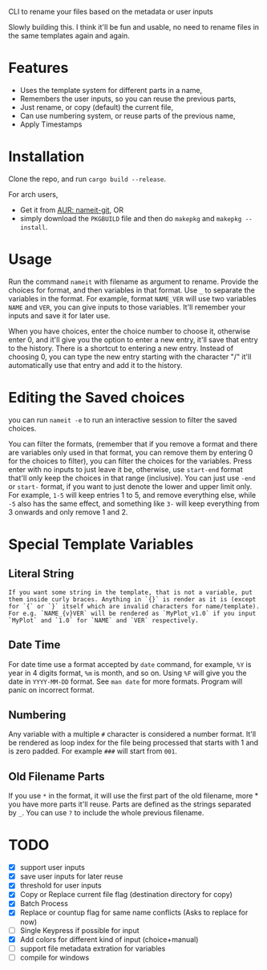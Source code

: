 CLI to rename your files based on the metadata or user inputs

Slowly building this. I think it'll be fun and usable, no need to rename files in the same templates again and again.

# Features
- Uses the template system for different parts in a name,
- Remembers the user inputs, so you can reuse the previous parts,
- Just rename, or copy (default) the current file,
- Can use numbering system, or reuse parts of the previous name,
- Apply Timestamps
# Installation
Clone the repo, and run `cargo build --release`.

For arch users,
- Get it from [AUR: nameit-git](https://aur.archlinux.org/packages/nameit-git), OR 
- simply download the `PKGBUILD` file and then do `makepkg` and `makepkg --install`.

# Usage
Run the command `nameit` with filename as argument to rename. Provide the choices for format, and then variables in that format. Use `_` to separate the variables in the format. For example, format `NAME_VER` will use two variables `NAME` and `VER`, you can give inputs to those variables. It'll remember your inputs and save it for later use. 

When you have choices, enter the choice number to choose it, otherwise enter 0, and it'll give you the option to enter a new entry, it'll save that entry to the history. There is a shortcut to entering a new entry. Instead of choosing 0, you can type the new entry starting with the character "/" it'll automatically use that entry and add it to the history.

# Editing the Saved choices
you can run `nameit -e` to run an interactive session to filter the saved choices. 

You can filter the formats, (remember that if you remove a format and there are variables only used in that format, you can remove them by entering 0 for the choices to filter), you can filter the choices for the variables. Press enter with no inputs to just leave it be, otherwise, use `start-end` format that'll only keep the choices in that range (inclusive). You can just use `-end` or `start-` format, if you want to just denote the lower and upper limit only. For example, `1-5` will keep entries 1 to 5, and remove everything else, while `-5` also has the same effect, and something like `3-` will keep everything from 3 onwards and only remove 1 and 2.

# Special Template Variables
## Literal String
	If you want some string in the template, that is not a variable, put them inside curly braces. Anything in `{}` is render as it is (except for `{` or `}` itself which are invalid characters for name/template). For e.g. `NAME_{v}VER` will be rendered as `MyPlot_v1.0` if you input `MyPlot` and `1.0` for `NAME` and `VER` respectively.

## Date Time
For date time use a format accepted by `date` command, for example, `%Y` is year in 4 digits format, `%m` is month, and so on. Using `%F` will give you the date in `YYYY-MM-DD` format. See `man date` for more formats. Program will panic on incorrect format.

## Numbering
Any variable with a multiple `#` character is considered a number format. It'll be rendered as loop index for the file being processed that starts with 1 and is zero padded. For example `###` will start from `001`.

## Old Filename Parts
If you use `*` in the format, it will use the first part of the old filename, more * you have more parts it'll reuse. Parts are defined as the strings separated by `_`. You can use `?` to include the whole previous filename.

# TODO 
- [x] support user inputs
- [x] save user inputs for later reuse
- [x] threshold for user inputs
- [x] Copy or Replace current file flag (destination directory for copy)
- [x] Batch Process
- [x] Replace or countup flag for same name conflicts (Asks to replace for now)
- [ ] Single Keypress if possible for input
- [x] Add colors for different kind of input (choice+manual)
- [ ] support file metadata extration for variables
- [ ] compile for windows
